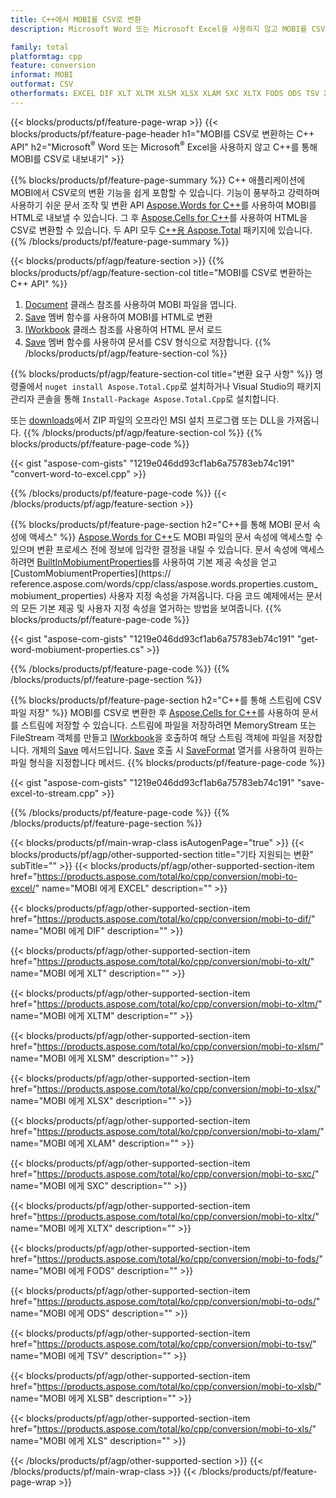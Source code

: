 ```yaml
---
title: C++에서 MOBI를 CSV로 변환
description: Microsoft Word 또는 Microsoft Excel을 사용하지 않고 MOBI를 CSV로 변환하는 C++ API

family: total
platformtag: cpp
feature: conversion
informat: MOBI
outformat: CSV
otherformats: EXCEL DIF XLT XLTM XLSM XLSX XLAM SXC XLTX FODS ODS TSV XLSB XLS
---
```

{{< blocks/products/pf/feature-page-wrap >}}
{{< blocks/products/pf/feature-page-header h1="MOBI를 CSV로 변환하는 C++ API" h2="Microsoft<sup>&reg;</sup> Word 또는 Microsoft<sup>&reg;</sup> Excel을 사용하지 않고 C++를 통해 MOBI를 CSV로 내보내기" >}}

{{% blocks/products/pf/feature-page-summary %}}
C++ 애플리케이션에 MOBI에서 CSV로의 변환 기능을 쉽게 포함할 수 있습니다. 기능이 풍부하고 강력하며 사용하기 쉬운 문서 조작 및 변환 API [Aspose.Words for C++](https://products.aspose.com/words/cpp/)를 사용하여 MOBI를 HTML로 내보낼 수 있습니다. 그 후 [Aspose.Cells for C++](https://products.aspose.com/cells/cpp/)를 사용하여 HTML을 CSV로 변환할 수 있습니다. 두 API 모두 [C++용 Aspose.Total](https://products.aspose.com/total/cpp/) 패키지에 있습니다. 
{{% /blocks/products/pf/feature-page-summary  %}}

{{< blocks/products/pf/agp/feature-section >}}
{{% blocks/products/pf/agp/feature-section-col title="MOBI를 CSV로 변환하는 C++ API" %}}
1. [Document](https://reference.aspose.com/words/cpp/class/aspose.words.mobiument) 클래스 참조를 사용하여 MOBI 파일을 엽니다.
2. [Save](https://reference.aspose.com/words/cpp/class/aspose.words.mobiument#save_string_saveformat) 멤버 함수를 사용하여 MOBI를 HTML로 변환
3. [IWorkbook](https://reference.aspose.com/cells/cpp/class/aspose.cells.i_workbook) 클래스 참조를 사용하여 HTML 문서 로드
4. [Save](https://reference.aspose.com/cells/cpp/class/aspose.cells.i_workbook#a5dc7de23f7ceba76a05dc1d49f51502e) 멤버 함수를 사용하여 문서를 CSV 형식으로 저장합니다.
{{% /blocks/products/pf/agp/feature-section-col %}}

{{% blocks/products/pf/agp/feature-section-col title="변환 요구 사항" %}}
명령줄에서 ```nuget install Aspose.Total.Cpp```로 설치하거나 Visual Studio의 패키지 관리자 콘솔을 통해 ```Install-Package Aspose.Total.Cpp```로 설치합니다.

또는 [downloads](https://releases.aspose.com/total/cpp)에서 ZIP 파일의 오프라인 MSI 설치 프로그램 또는 DLL을 가져옵니다.
{{% /blocks/products/pf/agp/feature-section-col %}}
{{% blocks/products/pf/feature-page-code %}}

{{< gist "aspose-com-gists" "1219e046dd93cf1ab6a75783eb74c191" "convert-word-to-excel.cpp" >}}



{{% /blocks/products/pf/feature-page-code %}}
{{< /blocks/products/pf/agp/feature-section >}}

{{% blocks/products/pf/feature-page-section  h2="C++를 통해 MOBI 문서 속성에 액세스" %}}
[Aspose.Words for C++](https://products.aspose.com/words/cpp/)도 MOBI 파일의 문서 속성에 액세스할 수 있으며 변환 프로세스 전에 정보에 입각한 결정을 내릴 수 있습니다. 문서 속성에 액세스하려면 [BuiltInMobiumentProperties](https://reference.aspose.com/words/cpp/class/aspose.words.properties.built_in_mobiument_properties)를 사용하여 기본 제공 속성을 얻고 [CustomMobiumentProperties](https:// reference.aspose.com/words/cpp/class/aspose.words.properties.custom_mobiument_properties) 사용자 지정 속성을 가져옵니다. 다음 코드 예제에서는 문서의 모든 기본 제공 및 사용자 지정 속성을 열거하는 방법을 보여줍니다.
{{% blocks/products/pf/feature-page-code %}}

{{< gist "aspose-com-gists" "1219e046dd93cf1ab6a75783eb74c191" "get-word-mobiument-properties.cs" >}}

{{% /blocks/products/pf/feature-page-code  %}}
{{% /blocks/products/pf/feature-page-section %}}

{{% blocks/products/pf/feature-page-section  h2="C++를 통해 스트림에 CSV 파일 저장" %}}
MOBI를 CSV로 변환한 후 [Aspose.Cells for C++](https://products.aspose.com/cells/cpp/)를 사용하여 문서를 스트림에 저장할 수 있습니다. 스트림에 파일을 저장하려면 MemoryStream 또는 FileStream 객체를 만들고 [IWorkbook](https://reference.aspose.com/cells/cpp/class/aspose.cells.i_workbook)을 호출하여 해당 스트림 객체에 파일을 저장합니다. 개체의 [Save](https://reference.aspose.com/cells/cpp/class/aspose.cells.i_workbook#a77072cfb929787df9ad1f38b02f58349) 메서드입니다. [Save](https://reference.aspose.com) 호출 시 [SaveFormat](https://reference.aspose.com/cells/cpp/namespace/aspose.cells#a11cae527e4e68f1adcac8f47ea64481a) 열거를 사용하여 원하는 파일 형식을 지정합니다 메서드.
{{% blocks/products/pf/feature-page-code %}}

{{< gist "aspose-com-gists" "1219e046dd93cf1ab6a75783eb74c191" "save-excel-to-stream.cpp" >}}

{{% /blocks/products/pf/feature-page-code  %}}
{{% /blocks/products/pf/feature-page-section %}}

{{< blocks/products/pf/main-wrap-class isAutogenPage="true" >}}
{{< blocks/products/pf/agp/other-supported-section title="기타 지원되는 변환" subTitle="" >}}
{{< blocks/products/pf/agp/other-supported-section-item href="https://products.aspose.com/total/ko/cpp/conversion/mobi-to-excel/" name="MOBI 에게 EXCEL" description="" >}}

{{< blocks/products/pf/agp/other-supported-section-item href="https://products.aspose.com/total/ko/cpp/conversion/mobi-to-dif/" name="MOBI 에게 DIF" description="" >}}

{{< blocks/products/pf/agp/other-supported-section-item href="https://products.aspose.com/total/ko/cpp/conversion/mobi-to-xlt/" name="MOBI 에게 XLT" description="" >}}

{{< blocks/products/pf/agp/other-supported-section-item href="https://products.aspose.com/total/ko/cpp/conversion/mobi-to-xltm/" name="MOBI 에게 XLTM" description="" >}}

{{< blocks/products/pf/agp/other-supported-section-item href="https://products.aspose.com/total/ko/cpp/conversion/mobi-to-xlsm/" name="MOBI 에게 XLSM" description="" >}}

{{< blocks/products/pf/agp/other-supported-section-item href="https://products.aspose.com/total/ko/cpp/conversion/mobi-to-xlsx/" name="MOBI 에게 XLSX" description="" >}}

{{< blocks/products/pf/agp/other-supported-section-item href="https://products.aspose.com/total/ko/cpp/conversion/mobi-to-xlam/" name="MOBI 에게 XLAM" description="" >}}

{{< blocks/products/pf/agp/other-supported-section-item href="https://products.aspose.com/total/ko/cpp/conversion/mobi-to-sxc/" name="MOBI 에게 SXC" description="" >}}

{{< blocks/products/pf/agp/other-supported-section-item href="https://products.aspose.com/total/ko/cpp/conversion/mobi-to-xltx/" name="MOBI 에게 XLTX" description="" >}}

{{< blocks/products/pf/agp/other-supported-section-item href="https://products.aspose.com/total/ko/cpp/conversion/mobi-to-fods/" name="MOBI 에게 FODS" description="" >}}

{{< blocks/products/pf/agp/other-supported-section-item href="https://products.aspose.com/total/ko/cpp/conversion/mobi-to-ods/" name="MOBI 에게 ODS" description="" >}}

{{< blocks/products/pf/agp/other-supported-section-item href="https://products.aspose.com/total/ko/cpp/conversion/mobi-to-tsv/" name="MOBI 에게 TSV" description="" >}}

{{< blocks/products/pf/agp/other-supported-section-item href="https://products.aspose.com/total/ko/cpp/conversion/mobi-to-xlsb/" name="MOBI 에게 XLSB" description="" >}}

{{< blocks/products/pf/agp/other-supported-section-item href="https://products.aspose.com/total/ko/cpp/conversion/mobi-to-xls/" name="MOBI 에게 XLS" description="" >}}


{{< /blocks/products/pf/agp/other-supported-section >}}
{{< /blocks/products/pf/main-wrap-class >}}
{{< /blocks/products/pf/feature-page-wrap >}}